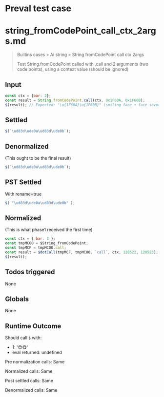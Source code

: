 # Preval test case

# string_fromCodePoint_call_ctx_2args.md

> Builtins cases > Ai string > String fromCodePoint call ctx 2args
>
> Test String.fromCodePoint called with .call and 2 arguments (two code points), using a context value (should be ignored)

## Input

`````js filename=intro
const ctx = {bar: 2};
const result = String.fromCodePoint.call(ctx, 0x1F60A, 0x1F60B);
$(result); // Expected: "\u{1F60A}\u{1F60B}" (smiling face + face savoring food)
`````


## Settled


`````js filename=intro
$(`\ud83d\ude0a\ud83d\ude0b`);
`````


## Denormalized
(This ought to be the final result)

`````js filename=intro
$(`\ud83d\ude0a\ud83d\ude0b`);
`````


## PST Settled
With rename=true

`````js filename=intro
$( "\ud83d\ude0a\ud83d\ude0b" );
`````


## Normalized
(This is what phase1 received the first time)

`````js filename=intro
const ctx = { bar: 2 };
const tmpMCOO = $String_fromCodePoint;
const tmpMCF = tmpMCOO.call;
const result = $dotCall(tmpMCF, tmpMCOO, `call`, ctx, 128522, 128523);
$(result);
`````


## Todos triggered


None


## Globals


None


## Runtime Outcome


Should call `$` with:
 - 1: '😊😋'
 - eval returned: undefined

Pre normalization calls: Same

Normalized calls: Same

Post settled calls: Same

Denormalized calls: Same
